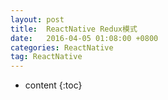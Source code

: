 ```yaml
---
layout: post
title:  ReactNative Redux模式
date:   2016-04-05 01:08:00 +0800
categories: ReactNative
tag: ReactNative
---
```


* content
{:toc}
